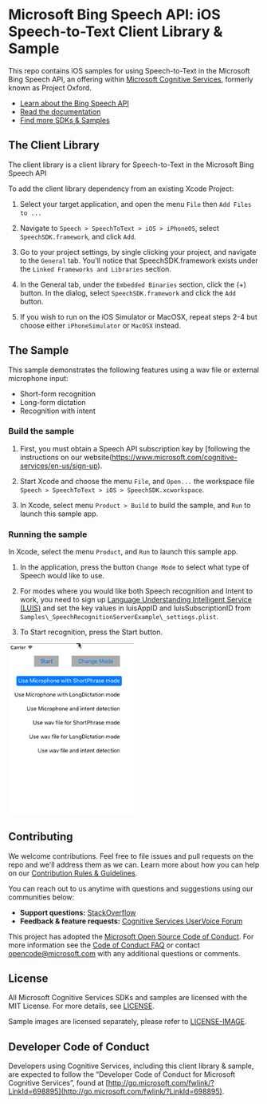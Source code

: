# Microsoft Bing Speech API: iOS Speech-to-Text Client Library & Sample
This repo contains iOS samples for using Speech-to-Text in the Microsoft Bing Speech API, an offering within [Microsoft Cognitive Services](https://www.microsoft.com/cognitive-services), formerly known as Project Oxford.
* [Learn about the Bing Speech API](https://www.microsoft.com/cognitive-services/en-us/speech-api)
* [Read the documentation](https://www.microsoft.com/cognitive-services/en-us/speech-api/documentation/overview)
* [Find more SDKs & Samples](https://www.microsoft.com/cognitive-services/en-us/SDK-Sample?api=bing%20speech)

## The Client Library
The client library is a client library for Speech-to-Text in the Microsoft Bing Speech API

To add the client library dependency from an existing Xcode Project:
 1. Select your target application, and open the menu `File` then `Add Files to ...`

 2. Navigate to `Speech > SpeechToText > iOS > iPhoneOS`, select `SpeechSDK.framework`, and click `Add`.

 3. Go to your project settings, by single clicking your project, and navigate to the `General` tab.  You'll notice that SpeechSDK.framework exists under the `Linked Frameworks and Libraries` section.

 4. In the General tab, under the `Embedded Binaries` section, click the (+) button.   In the dialog, select `SpeechSDK.framework` and click the `Add` button.

 5. If you wish to run on the iOS Simulator or MacOSX, repeat steps 2-4 but choose either `iPhoneSimulator` or `MacOSX` instead.


## The Sample
This sample demonstrates the following features using a wav file or external microphone input:
 * Short-form recognition
 * Long-form dictation
 * Recognition with intent


### Build the sample
 1. First, you must obtain a Speech API subscription key by [following the instructions on our website(<https://www.microsoft.com/cognitive-services/en-us/sign-up>).

 2. Start Xcode and choose the menu `File`, and `Open...` the workspace file `Speech > SpeechToText > iOS > SpeechSDK.xcworkspace`.

 3. In Xcode, select menu `Product > Build` to build the sample,
    and `Run` to launch this sample app.


### Running the sample
In Xcode, select the menu `Product`, and `Run` to launch this sample app.

 1. In the application, press the button `Change Mode` to select what type of Speech would like to use.

 2. For modes where you would like both Speech recognition and Intent to work, you need to sign up [Language Understanding Intelligent Service (LUIS)](<https://www.microsoft.com/cognitive-services/en-us/sign-up>) and set the key values in
    luisAppID and luisSubscriptionID from `Samples\_SpeechRecognitionServerExample\_settings.plist`.

 3. To Start recognition, press the Start button.

<img src="SampleScreenshots/SampleRunning1.png" width="50%"/>


## Contributing
We welcome contributions. Feel free to file issues and pull requests on the repo and we'll address them as we can. Learn more about how you can help on our [Contribution Rules & Guidelines](</CONTRIBUTING.md>). 

You can reach out to us anytime with questions and suggestions using our communities below:
 - **Support questions:** [StackOverflow](<https://stackoverflow.com/questions/tagged/microsoft-cognitive>)
 - **Feedback & feature requests:** [Cognitive Services UserVoice Forum](<https://cognitive.uservoice.com>)

This project has adopted the [Microsoft Open Source Code of Conduct](https://opensource.microsoft.com/codeofconduct/). For more information see the [Code of Conduct FAQ](https://opensource.microsoft.com/codeofconduct/faq/) or contact [opencode@microsoft.com](mailto:opencode@microsoft.com) with any additional questions or comments.


## License
All Microsoft Cognitive Services SDKs and samples are licensed with the MIT License. For more details, see
[LICENSE](</LICENSE.md>).

Sample images are licensed separately, please refer to [LICENSE-IMAGE](</LICENSE-IMAGE.md>).


## Developer Code of Conduct
Developers using Cognitive Services, including this client library & sample, are expected to follow the “Developer Code of Conduct for Microsoft Cognitive Services”, found at [http://go.microsoft.com/fwlink/?LinkId=698895](http://go.microsoft.com/fwlink/?LinkId=698895).
